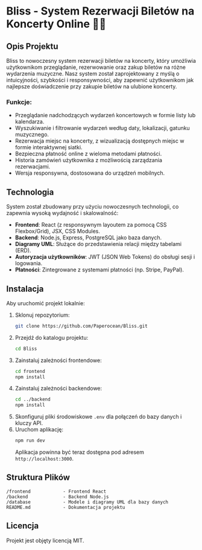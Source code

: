 # Bliss - System Rezerwacji Biletów na Koncerty Online 🎫🎶

## Opis Projektu
Bliss to nowoczesny system rezerwacji biletów na koncerty, który umożliwia użytkownikom przeglądanie, rezerwowanie oraz zakup biletów na różne wydarzenia muzyczne. Nasz system został zaprojektowany z myślą o intuicyjności, szybkości i responsywności, aby zapewnić użytkownikom jak najlepsze doświadczenie przy zakupie biletów na ulubione koncerty.

### Funkcje:
- Przeglądanie nadchodzących wydarzeń koncertowych w formie listy lub kalendarza.
- Wyszukiwanie i filtrowanie wydarzeń według daty, lokalizacji, gatunku muzycznego.
- Rezerwacja miejsc na koncerty, z wizualizacją dostępnych miejsc w formie interaktywnej siatki.
- Bezpieczna płatność online z wieloma metodami płatności.
- Historia zamówień użytkownika z możliwością zarządzania rezerwacjami.
- Wersja responsywna, dostosowana do urządzeń mobilnych.

## Technologia
System został zbudowany przy użyciu nowoczesnych technologii, co zapewnia wysoką wydajność i skalowalność:
- **Frontend**: React (z responsywnym layoutem za pomocą CSS Flexbox/Grid), JSX, CSS Modules.
- **Backend**: Node.js, Express, PostgreSQL jako baza danych.
- **Diagramy UML**: Służące do przedstawienia relacji między tabelami (ERD).
- **Autoryzacja użytkowników**: JWT (JSON Web Tokens) do obsługi sesji i logowania.
- **Płatności**: Zintegrowane z systemami płatności (np. Stripe, PayPal).

## Instalacja

Aby uruchomić projekt lokalnie:

1. Sklonuj repozytorium:
   ```bash
   git clone https://github.com/Paperocean/Bliss.git
   ```
2. Przejdź do katalogu projektu:
   ```bash
   cd Bliss
   ```
3. Zainstaluj zależności frontendowe:
   ```bash
   cd frontend
   npm install
   ```
4. Zainstaluj zależności backendowe:
   ```bash
   cd ../backend
   npm install
   ```
5. Skonfiguruj pliki środowiskowe `.env` dla połączeń do bazy danych i kluczy API.
6. Uruchom aplikację:
   ```bash
   npm run dev
   ```
   Aplikacja powinna być teraz dostępna pod adresem `http://localhost:3000`.

## Struktura Plików

```
/frontend            - Frontend React
/backend             - Backend Node.js
/database            - Modele i diagramy UML dla bazy danych
README.md            - Dokumentacja projektu
```

## Licencja

Projekt jest objęty licencją MIT.
